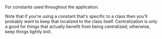 For constants used throughout the application.

Note that if you're using a constant that's specific to a class then you'll probably want to keep that localized to the class itself. Centralization is only a good for things that actually benefit from being centralized; otherwise, keep things tightly knit.